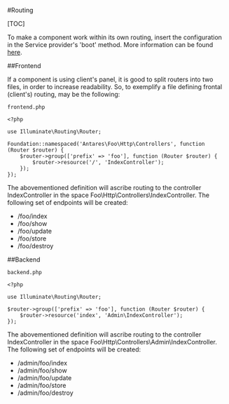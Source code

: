 #Routing  

[TOC]

To make a component work within its own routing, insert the configuration in the Service provider's 'boot' method. More information can be found [here](https://inbssoftware.atlassian.net/wiki/display/AS/Service+Providers).

##Frontend  

If a component is using client's panel, it is good to split routers into two files, in order to increase readability. So, to exemplify a file defining frontal (client's) routing, may be the following:

<pre><code>frontend.php</code></pre>

    <?php
     
    use Illuminate\Routing\Router;
     
    Foundation::namespaced('Antares\Foo\Http\Controllers', function (Router $router) {
        $router->group(['prefix' => 'foo'], function (Router $router) {
            $router->resource('/', 'IndexController');
        });
    });
    
The abovementioned definition will ascribe routing to the controller IndexController in the space Foo\Http\Controllers\IndexController. The following set of endpoints will be created:

* /foo/index
* /foo/show
* /foo/update
* /foo/store
* /foo/destroy

##Backend  

<pre><code>backend.php</code></pre>

    <?php
     
    use Illuminate\Routing\Router;
     
    $router->group(['prefix' => 'foo'], function (Router $router) {
        $router->resource('index', 'Admin\IndexController');   
    });
    
The abovementioned definition will ascribe routing to the controller IndexController in the space Foo\Http\Controllers\Admin\IndexController. The following set of endpoints will be created:

* /admin/foo/index
* /admin/foo/show
* /admin/foo/update
* /admin/foo/store
* /admin/foo/destroy
